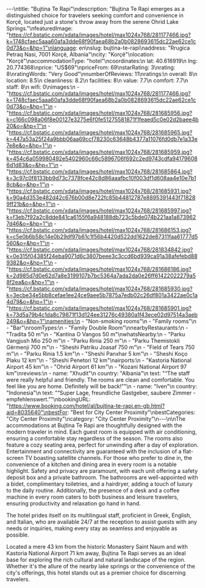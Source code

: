 ---\ntitle: "Bujtina Te Rapi"\ndescription: "Bujtina Te Rapi emerges as a distinguished choice for travelers seeking comfort and convenience in Korçë, located just a stone's throw away from the serene Ohrid Lake Springs."\nfeaturedImage: "https://cf.bstatic.com/xdata/images/hotel/max1024x768/281177466.jpg?k=1748cfaec5aaa60afa3dde68f90faea68b2a0b0828693615dc22ae62ce1c0d73&o=&hp=1"\nlanguage: en\nslug: bujtina-te-rapi\naddress: "Rrugica Petraq Nasi, 7001 Korçë, Albania"\ncity: "Korçë"\nlocation: "Korçë"\naccommodationType: "hotel"\ncoordinates:\n  lat: 40.616919\n  lng: 20.774368\nprice: "US$69"\npriceFrom: 69\nstarRating: 3\nrating: 8\nratingWords: "Very Good"\nnumberOfReviews: 11\nratings:\n  overall: 8\n  location: 8.5\n  cleanliness: 8.2\n  facilities: 8\n  value: 7.7\n  comfort: 7.7\n  staff: 8\n  wifi: 0\nimages:\n  - "https://cf.bstatic.com/xdata/images/hotel/max1024x768/281177466.jpg?k=1748cfaec5aaa60afa3dde68f90faea68b2a0b0828693615dc22ae62ce1c0d73&o=&hp=1"\n  - "https://cf.bstatic.com/xdata/images/hotel/max1024x768/281685956.jpg?k=c166c098a06f8e00127e3275e6f0fe51275581871f1feaed5c0e02d2baee4b20&o=&hp=1"\n  - "https://cf.bstatic.com/xdata/images/hotel/max1024x768/281685965.jpg?k=447a53a25f24a9bbb06aa69ccf78230c63648b4377a11076fd0db7e1a33e7e8e&o=&hp=1"\n  - "https://cf.bstatic.com/xdata/images/hotel/max1024x768/281685959.jpg?k=454c6a059980492e5402960c66c5896706f692c2ed9743cdfa941796086d1d83&o=&hp=1"\n  - "https://cf.bstatic.com/xdata/images/hotel/max1024x768/281685864.jpg?k=3c97c0f8133bb9d73c7378fce42c8d86aaafbc10f003df1d608aa4e10e7b18cb&o=&hp=1"\n  - "https://cf.bstatic.com/xdata/images/hotel/max1024x768/281685931.jpg?k=90a4d353e482d42c676b00d8e722fc85b44812787e8895391443f718289ff21b&o=&hp=1"\n  - "https://cf.bstatic.com/xdata/images/hotel/max1024x768/281685997.jpg?k=f3eb7f92a2c8dde841ca6155f6a948188db723c5bde074b221aa1a8739627d46&o=&hp=1"\n  - "https://cf.bstatic.com/xdata/images/hotel/max1024x768/281686153.jpg?k=c5e0b6b58c14e0b29df97b61c1f56b4420d522dd1622de87311faa61777d5560&o=&hp=1"\n  - "https://cf.bstatic.com/xdata/images/hotel/max1024x768/281834842.jpg?k=0e315f04385f24eba9071d6c3807beee3c3ccd6bd939ca91a38afefebd889382&o=&hp=1"\n  - "https://cf.bstatic.com/xdata/images/hotel/max1024x768/281686186.jpg?k=2d985d7d0e62d7a8e3199107b7bc5364a7ada2da0e26ff61422022279a58f2ea&o=&hp=1"\n  - "https://cf.bstatic.com/xdata/images/hotel/max1024x768/281685930.jpg?k=3ecbe34e5bb8cefae1ee24ce9aee5b7875a7edb02c26df801a3422ae0c1a4d79&o=&hp=1"\n  - "https://cf.bstatic.com/xdata/images/hotel/max1024x768/281685901.jpg?k=73d5a79b4c1da8c79871f13d124ee31276c49380a1f43ece02d97514a3aeb249&o=&hp=1"\namenities:\n  - "Non-smoking rooms"\n  - "Family rooms"\n  - "Bar"\nroomTypes:\n  - "Family Double Room"\nnearbyRestaurants:\n  - "Tradita 50 m"\n  - "Kantina O Vangos 50 m"\nwhatsNearby:\n  - "Parku Vangjush Mio 250 m"\n  - "Parku Rinia 250 m"\n  - "Parku Themistokli Gërmenji 700 m"\n  - "Sheshi Patriku Joasaf 750 m"\n  - "Field of Tears 750 m"\n  - "Parku Rinia 1.5 km"\n  - "Sheshi Panxhar 5 km"\n  - "Sheshi Koço Plaku 12 km"\n  - "Sheshi Penetori 12 km"\nairports:\n  - "Kastoria National Airport 45 km"\n  - "Ohrid Airport 61 km"\n  - "Kozani National Airport 97 km"\nreviews:\n  - name: "Xhudit"\n    country: "Albania"\n    text: "“The staff were really helpful and friendly. The rooms are clean and comfortable. You feel like you are home. Definitely will be back!”"\n  - name: "Iven"\n    country: "Indonesia"\n    text: "“Super Lage, freundliche Gastgeber, saubere Zimmer - empfehlenswert.”"\nbookingURL: "https://www.booking.com/hotel/al/bujtina-te-rapi.en-gb.html?aid=8035640"\nbestFor: "Best for City Center Proximity"\nbestCategories: "City Center Proximity"\ncategory: "City Center Proximity"\n---\n\nThe accommodations at Bujtina Te Rapi are thoughtfully designed with the modern traveler in mind. Each guest room is equipped with air conditioning, ensuring a comfortable stay regardless of the season. The rooms also feature a cozy seating area, perfect for unwinding after a day of exploration. Entertainment and connectivity are guaranteed with the inclusion of a flat-screen TV boasting satellite channels. For those who prefer to dine in, the convenience of a kitchen and dining area in every room is a notable highlight. Safety and privacy are paramount, with each unit offering a safety deposit box and a private bathroom. The bathrooms are well-appointed with a bidet, complimentary toiletries, and a hairdryer, adding a touch of luxury to the daily routine. Additionally, the presence of a desk and a coffee machine in every room caters to both business and leisure travelers, ensuring productivity and relaxation go hand in hand.

The hotel prides itself on its multilingual staff, proficient in Greek, English, and Italian, who are available 24/7 at the reception to assist guests with any needs or inquiries, making every stay as seamless and enjoyable as possible.

Located a mere 43 km from the historic Monastery Saint Naum and with Kastoria National Airport 71 km away, Bujtina Te Rapi serves as an ideal base for exploring the rich cultural and natural landscape of the region. Whether it's the allure of the nearby lake springs or the convenience of the city's offerings, this hotel stands out as a premier choice for discerning travelers.